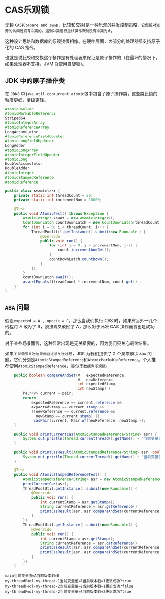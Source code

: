 # CAS乐观锁

无锁 `CAS`(`Compare and swap`，比较和交换)是一种乐观的并发控制策略，`它假设对资源的访问是没有冲突的，遇到冲突进行重试操作直到没有冲突为止`。

这种设计思路和数据库的乐观锁很相像。在硬件层面，大部分的处理器都支持原子化的 CAS 指令。

也就是说比较和交换这个操作是有处理器来保证是原子操作的（在最坏的情况下，如果处理器不支持，JVM 将使用自旋锁）。

## JDK 中的原子操作类

在 `JDK8` 中`java.util.concurrent.atomic`包中包含了原子操作类，这些类比锁的粒度更细，量级更轻。

```java
AtomicBoolean
AtomicMarkableReference
Striped64
AtomicIntegerArray
AtomicReferenceArray
LongAccumulator
AtomicReferenceFieldUpdater
AtomicLongFieldUpdater
LongAdder
AtomicLongArray
AtomicIntegerFieldUpdater
AtomicLong
DoubleAccumulator
DoubleAdder
AtomicInteger
AtomicStampedReference
AtomicReference
```

```java
public class AtomicTest {
    private static int threadCount = 20;
    private static int incrementNum = 10000;

    @Test
    public void AtomicTest() throws Exception {
        AtomicInteger count = new AtomicInteger();
        CountDownLatch countDownLatch = new CountDownLatch(threadCount);
        for (int i = 0; i < threadCount; i++) {
            ThreadPoolUtil.getInstance().submit(new Runnable() {
                @Override
                public void run() {
                    for (int j = 0; j < incrementNum; j++) {
                        count.incrementAndGet();
                    }
                    countDownLatch.countDown();
                }
            });
        }
        countDownLatch.await();
        assertEquals(threadCount * incrementNum, count.get());
    }
}
```

## `ABA` 问题

假设`expected = A , update = C`，那么当我们执行 CAS 时，如果有另外一几个线程将 A 改为了 B，紧接着又改回了 A，那么对于此次 CAS 操作而言也是成功的。

对于某些场景而言，这种异常出现是无关紧要的，因为我们只关心最终结果。

如果`不仅需要关注结果而且还想关注过程`，JDK 为我们提供了 2 个类来解决 `ABA` 问题。它们分别是`AtomicStampedReference`和`AtomicMarkableReference`。个人推荐使用`AtomicStampedReference`，类似于`数据库乐观锁`。

```java
    public boolean compareAndSet(V   expectedReference,
                                 V   newReference,
                                 int expectedStamp,
                                 int newStamp) {
        Pair<V> current = pair;
        return
            expectedReference == current.reference &&
            expectedStamp == current.stamp &&
            ((newReference == current.reference &&
              newStamp == current.stamp) ||
             casPair(current, Pair.of(newReference, newStamp)));
    }
```

```java
    public void printCurrentCas(AtomicStampedReference<String> asr) {
        System.out.println(Thread.currentThread().getName() + "当前变量值=" + asr.getReference() + "当前版本戳=" + asr.getStamp());
    }

    public void printCasResult(AtomicStampedReference<String> asr, boolean result) {
        System.out.println(Thread.currentThread().getName() + "当前变量值=" + asr.getReference() + "当前版本戳=" + asr.getStamp() + "更新成功?" + result);
    }

    @Test
    public void AtomicStampedReferenceTest() {
        AtomicStampedReference<String> asr = new AtomicStampedReference<>("A", 0);
        printCurrentCas(asr);
        ThreadPoolUtil.getInstance().submit(new Runnable() {
            @Override
            public void run() {
                int currentStamp = asr.getStamp();
                String currentReference = asr.getReference();
                printCasResult(asr, asr.compareAndSet(currentReference, "B", currentStamp, currentStamp + 1));
            }
        });
        ThreadPoolUtil.getInstance().submit(new Runnable() {
            @Override
            public void run() {
                int currentStamp = asr.getStamp();
                String currentReference = asr.getReference();
                printCasResult(asr, asr.compareAndSet(currentReference, "A", 0, 0));
                printCasResult(asr, asr.compareAndSet(currentReference, "A", currentStamp, currentStamp + 1));
            }
        });
    }
```

```log
main当前变量值=A当前版本戳=0
my-threadPool-my-thread-1当前变量值=B当前版本戳=1更新成功?true
my-threadPool-my-thread-2当前变量值=B当前版本戳=1更新成功?false
my-threadPool-my-thread-2当前变量值=A当前版本戳=2更新成功?true
```
